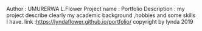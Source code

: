 Author : UMURERWA L.Flower
Project name : Portfolio
Description : my project describe clearly my academic background ,hobbies and some skills I have.
link :https://lyndaflower.github.io/portfolio/
copyright by lynda 2019
